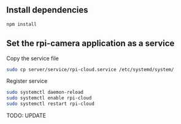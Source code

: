 ## **Install dependencies**

```bash
npm install
```

## **Set the rpi-camera application as a service**

Copy the service file
```bash
sudo cp server/service/rpi-cloud.service /etc/systemd/system/
```

Register service
```bash
sudo systemctl daemon-reload
sudo systemctl enable rpi-cloud
sudo systemctl restart rpi-cloud
```
TODO: UPDATE